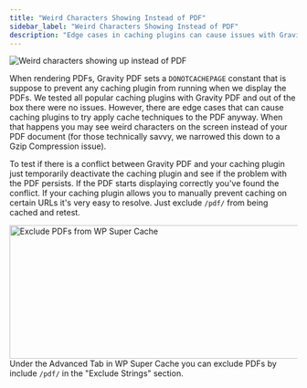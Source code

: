 ```yaml
---
title: "Weird Characters Showing Instead of PDF"
sidebar_label: "Weird Characters Showing Instead of PDF"
description: "Edge cases in caching plugins can cause issues with Gravity PDF. When that happens you may see weird characters on the screen instead of your PDF."
---
```


![Weird characters showing up instead of PDF](https://resources.gravitypdf.com/uploads/2016/05/gzip-display-issue.png)

When rendering PDFs, Gravity PDF sets a `DONOTCACHEPAGE` constant that is suppose to prevent any caching plugin from running when we display the PDFs. We tested all popular caching plugins with Gravity PDF and out of the box there were no issues. However, there are edge cases that can cause caching plugins to try apply cache techniques to the PDF anyway. When that happens you may see weird characters on the screen instead of your PDF document (for those technically savvy, we narrowed this down to a Gzip Compression issue).

To test if there is a conflict between Gravity PDF and your caching plugin just temporarily deactivate the caching plugin and see if the problem with the PDF persists. If the PDF starts displaying correctly you've found the conflict. If your caching plugin allows you to manually prevent caching on certain URLs it's very easy to resolve. Just exclude `/pdf/` from being cached and retest.

<img src="https://resources.gravitypdf.com/uploads/2016/05/wp-super-cache.png" alt="Exclude PDFs from WP Super Cache" width="809" height="234" class="size-full wp-image-8731" /> Under the Advanced Tab in WP Super Cache you can exclude PDFs by include `/pdf/` in the "Exclude Strings" section.